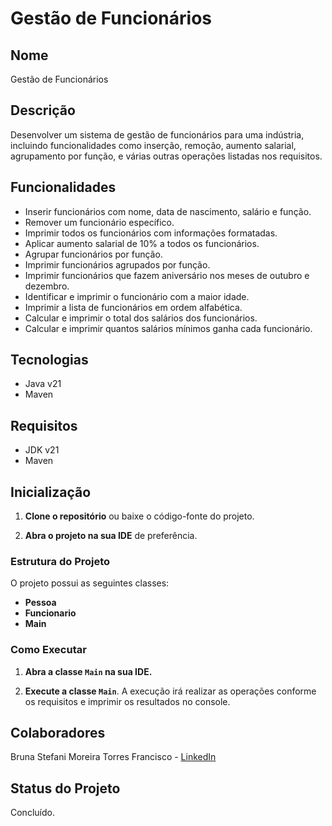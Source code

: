 # Gestão de Funcionários

## Nome
Gestão de Funcionários

## Descrição
Desenvolver um sistema de gestão de funcionários para uma indústria, incluindo funcionalidades como inserção, remoção, aumento salarial, agrupamento por função, e várias outras operações listadas nos requisitos.

## Funcionalidades
- Inserir funcionários com nome, data de nascimento, salário e função.
- Remover um funcionário específico.
- Imprimir todos os funcionários com informações formatadas.
- Aplicar aumento salarial de 10% a todos os funcionários.
- Agrupar funcionários por função.
- Imprimir funcionários agrupados por função.
- Imprimir funcionários que fazem aniversário nos meses de outubro e dezembro.
- Identificar e imprimir o funcionário com a maior idade.
- Imprimir a lista de funcionários em ordem alfabética.
- Calcular e imprimir o total dos salários dos funcionários.
- Calcular e imprimir quantos salários mínimos ganha cada funcionário.

## Tecnologias
- Java v21
- Maven

## Requisitos
- JDK v21
- Maven

## Inicialização
1. **Clone o repositório** ou baixe o código-fonte do projeto.

2. **Abra o projeto na sua IDE** de preferência.

### Estrutura do Projeto

O projeto possui as seguintes classes:

- **Pessoa**
- **Funcionario**
- **Main**

### Como Executar

1. **Abra a classe `Main` na sua IDE.**

2. **Execute a classe `Main`**. A execução irá realizar as operações conforme os requisitos e imprimir os resultados no console.

## Colaboradores
Bruna Stefani Moreira Torres Francisco - <a href="https://www.linkedin.com/in/bruna-moreira-torres-francisco/" target="_blank">LinkedIn</a>

## Status do Projeto
Concluído.